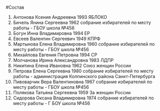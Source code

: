 #Состав
1. Антонова Ксения Андреевна 1993 ЯБЛОКО
2. Бичель Янина Сергеевна 1962 собрание избирателей по месту работы - ГБОУ школа №456
3. Богун Инна Владимировна 1994 ЕР
4. Евсеев Валентин Сергеевич 1949 КПРФ
5. Мартынова Елена Владимировна 1960 собрание избирателей по месту работы - ГБОУ школа №456
6. Михайлова Евгения Петровна 1994 СР
7. Молчанова Ирина Александровна 1983 ЛДПР
8. Никитина Елена Ивановна 1962 Союз женщин России
9. Петрова Елена Сергеевна 1980 собрание избирателей по месту работы - администрация Колпинского района Санкт-Петербурга
10. Пивоварчик Вера Валентиновна 1967 собрание избирателей по месту работы - ГБОУ школа №456
11. Полякова Татьяна Сергеевна 1959 За женщин России
12. Сидорова Оксана Владимировна 1974 собрание избирателей по месту работы - Г БОУ школа №456
